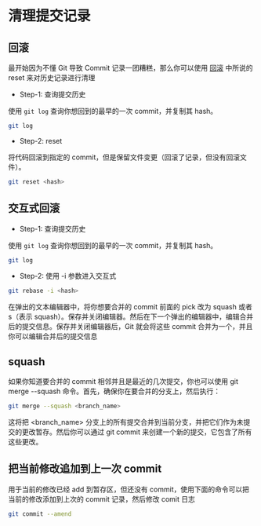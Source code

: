 # 清理提交记录

## 回滚

最开始因为不懂 Git 导致 Commit 记录一团糟糕，那么你可以使用 [回滚](../04-回滚.md) 中所说的 reset 来对历史记录进行清理

- Step-1: 查询提交历史

使用 `git log` 查询你想回到的最早的一次 commit，并复制其 hash。

```sh
git log
```

- Step-2: reset

将代码回滚到指定的 commit，但是保留文件变更（回滚了记录，但没有回滚文件）。

```sh
git reset <hash>
```

## 交互式回滚

- Step-1: 查询提交历史

使用 `git log` 查询你想回到的最早的一次 commit，并复制其 hash。

```sh
git log
```

- Step-2: 使用 -i 参数进入交互式

```sh
git rebase -i <hash>
```

在弹出的文本编辑器中，将你想要合并的 commit 前面的 pick 改为 squash 或者 s（表示 squash）。保存并关闭编辑器。然后在下一个弹出的编辑器中，编辑合并后的提交信息。保存并关闭编辑器后，Git 就会将这些 commit 合并为一个，并且你可以编辑合并后的提交信息

## squash

如果你知道要合并的 commit 相邻并且是最近的几次提交，你也可以使用 git merge --squash 命令。首先，确保你在要合并的分支上，然后执行：

```sh
git merge --squash <branch_name>
```

这将把 <branch_name> 分支上的所有提交合并到当前分支，并把它们作为未提交的更改暂存。然后你可以通过 git commit 来创建一个新的提交，它包含了所有这些更改。

## 把当前修改追加到上一次 commit

用于当前的修改已经 add 到暂存区，但还没有 commit，使用下面的命令可以把当前的修改添加到上次的 commit 记录，然后修改 comit 日志

```sh
git commit --amend
```